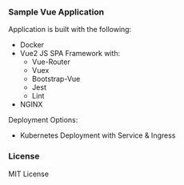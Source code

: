 ### Sample Vue Application
Application is built with the following:
* Docker
* Vue2 JS SPA Framework with:
  * Vue-Router
  * Vuex
  * Bootstrap-Vue
  * Jest
  * Lint
* NGINX

Deployment Options:
* Kubernetes Deployment with Service & Ingress

### License
MIT License